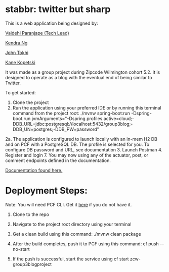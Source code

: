 # stabbr: twitter but sharp

This is a web application being designed by:

[Vaidehi Paranjape (Tech Lead)](https://github.com/vaidehi4321)

[Kendra Ng](https://github.com/kendrang)

[John Tokhi](https://github.com/tokhij)

[Kane Kopetski](https://github.com/KaneKopetski)

It was made as a group project during Zipcode Wilmington cohort 5.2. It is designed to operate as a blog with the eventual end of being similar to Twitter.

To get started:
1. Clone the project
2. Run the application using your preferred IDE or by running this terminal command from the project root: ./mvnw spring-boot:run -Dspring-boot.run.jvmArguments="-Dspring.profiles.active=cloud;-DDB_URL=jdbc:postgresql://localhost:5432/group3blog;-DDB_UN=postgres;-DDB_PW=password"

  2a. The application is configured to launch locally with an in-mem H2 DB and on PCF with a PostgreSQL DB. The profile is selected for you. To configure DB password and URL, see documentation
3. Launch Postman
4. Register and login
7. You may now using any of the actuator, post, or comment endpoints defined in the documentation.

[Documentation found here.](https://app.swaggerhub.com/apis-docs/Zipcode-Wilmington/BlogDoc/0.1)

# Deployment Steps:

Note: You will need PCF CLI. Get it [here](https://pivotal.io/platform/pcf-tutorials/getting-started-with-pivotal-cloud-foundry/install-the-cf-cli) if you do not have it.

1. Clone to the repo

2. Navigate to the project root directory using your terminal

3. Get a clean build using this command: ./mvnw clean package

4. After the build completes, push it to PCF using this command: cf push --no-start

5. If the push is successful, start the service using cf start zcw-group3blogproject


